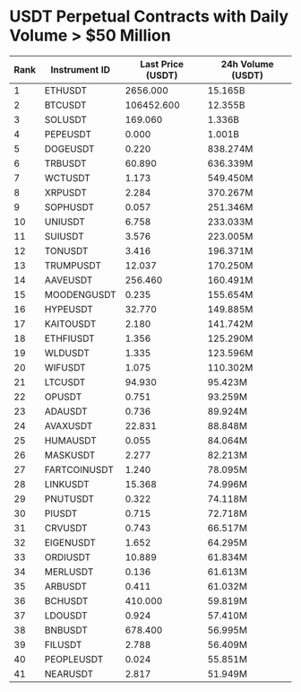 # USDT Perpetual Contracts with Daily Volume > $50 Million

| Rank | Instrument ID | Last Price (USDT) | 24h Volume (USDT) |
|------|---------------|-------------------|-------------------|
| 1 | ETHUSDT | 2656.000 | 15.165B |
| 2 | BTCUSDT | 106452.600 | 12.355B |
| 3 | SOLUSDT | 169.060 | 1.336B |
| 4 | PEPEUSDT | 0.000 | 1.001B |
| 5 | DOGEUSDT | 0.220 | 838.274M |
| 6 | TRBUSDT | 60.890 | 636.339M |
| 7 | WCTUSDT | 1.173 | 549.450M |
| 8 | XRPUSDT | 2.284 | 370.267M |
| 9 | SOPHUSDT | 0.057 | 251.346M |
| 10 | UNIUSDT | 6.758 | 233.033M |
| 11 | SUIUSDT | 3.576 | 223.005M |
| 12 | TONUSDT | 3.416 | 196.371M |
| 13 | TRUMPUSDT | 12.037 | 170.250M |
| 14 | AAVEUSDT | 256.460 | 160.491M |
| 15 | MOODENGUSDT | 0.235 | 155.654M |
| 16 | HYPEUSDT | 32.770 | 149.885M |
| 17 | KAITOUSDT | 2.180 | 141.742M |
| 18 | ETHFIUSDT | 1.356 | 125.290M |
| 19 | WLDUSDT | 1.335 | 123.596M |
| 20 | WIFUSDT | 1.075 | 110.302M |
| 21 | LTCUSDT | 94.930 | 95.423M |
| 22 | OPUSDT | 0.751 | 93.259M |
| 23 | ADAUSDT | 0.736 | 89.924M |
| 24 | AVAXUSDT | 22.831 | 88.848M |
| 25 | HUMAUSDT | 0.055 | 84.064M |
| 26 | MASKUSDT | 2.277 | 82.213M |
| 27 | FARTCOINUSDT | 1.240 | 78.095M |
| 28 | LINKUSDT | 15.368 | 74.996M |
| 29 | PNUTUSDT | 0.322 | 74.118M |
| 30 | PIUSDT | 0.715 | 72.718M |
| 31 | CRVUSDT | 0.743 | 66.517M |
| 32 | EIGENUSDT | 1.652 | 64.295M |
| 33 | ORDIUSDT | 10.889 | 61.834M |
| 34 | MERLUSDT | 0.136 | 61.613M |
| 35 | ARBUSDT | 0.411 | 61.032M |
| 36 | BCHUSDT | 410.000 | 59.819M |
| 37 | LDOUSDT | 0.924 | 57.410M |
| 38 | BNBUSDT | 678.400 | 56.995M |
| 39 | FILUSDT | 2.788 | 56.409M |
| 40 | PEOPLEUSDT | 0.024 | 55.851M |
| 41 | NEARUSDT | 2.817 | 51.949M |
